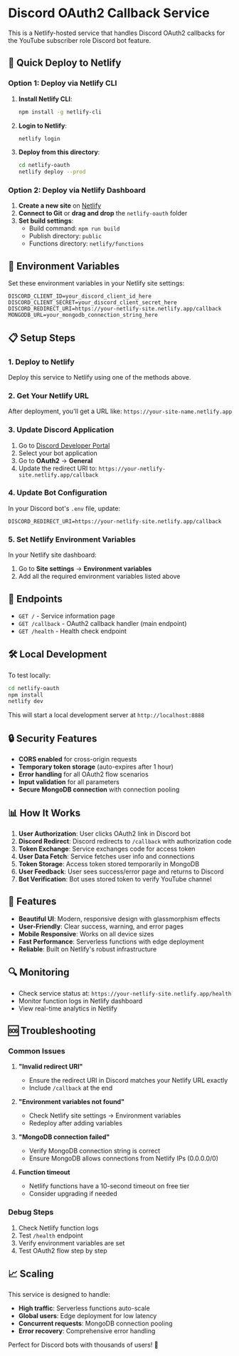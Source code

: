 # Discord OAuth2 Callback Service

This is a Netlify-hosted service that handles Discord OAuth2 callbacks for the YouTube subscriber role Discord bot feature.

## 🚀 Quick Deploy to Netlify

### Option 1: Deploy via Netlify CLI

1. **Install Netlify CLI**:

    ```bash
    npm install -g netlify-cli
    ```

2. **Login to Netlify**:

    ```bash
    netlify login
    ```

3. **Deploy from this directory**:
    ```bash
    cd netlify-oauth
    netlify deploy --prod
    ```

### Option 2: Deploy via Netlify Dashboard

1. **Create a new site** on [Netlify](https://netlify.com)
2. **Connect to Git** or **drag and drop** the `netlify-oauth` folder
3. **Set build settings**:
    - Build command: `npm run build`
    - Publish directory: `public`
    - Functions directory: `netlify/functions`

## 🔧 Environment Variables

Set these environment variables in your Netlify site settings:

```env
DISCORD_CLIENT_ID=your_discord_client_id_here
DISCORD_CLIENT_SECRET=your_discord_client_secret_here
DISCORD_REDIRECT_URI=https://your-netlify-site.netlify.app/callback
MONGODB_URL=your_mongodb_connection_string_here
```

## 📋 Setup Steps

### 1. Deploy to Netlify

Deploy this service to Netlify using one of the methods above.

### 2. Get Your Netlify URL

After deployment, you'll get a URL like: `https://your-site-name.netlify.app`

### 3. Update Discord Application

1. Go to [Discord Developer Portal](https://discord.com/developers/applications)
2. Select your bot application
3. Go to **OAuth2** → **General**
4. Update the redirect URI to: `https://your-netlify-site.netlify.app/callback`

### 4. Update Bot Configuration

In your Discord bot's `.env` file, update:

```env
DISCORD_REDIRECT_URI=https://your-netlify-site.netlify.app/callback
```

### 5. Set Netlify Environment Variables

In your Netlify site dashboard:

1. Go to **Site settings** → **Environment variables**
2. Add all the required environment variables listed above

## 🔗 Endpoints

-   `GET /` - Service information page
-   `GET /callback` - OAuth2 callback handler (main endpoint)
-   `GET /health` - Health check endpoint

## 🛠 Local Development

To test locally:

```bash
cd netlify-oauth
npm install
netlify dev
```

This will start a local development server at `http://localhost:8888`

## 🔒 Security Features

-   **CORS enabled** for cross-origin requests
-   **Temporary token storage** (auto-expires after 1 hour)
-   **Error handling** for all OAuth2 flow scenarios
-   **Input validation** for all parameters
-   **Secure MongoDB connection** with connection pooling

## 📊 How It Works

1. **User Authorization**: User clicks OAuth2 link in Discord bot
2. **Discord Redirect**: Discord redirects to `/callback` with authorization code
3. **Token Exchange**: Service exchanges code for access token
4. **User Data Fetch**: Service fetches user info and connections
5. **Token Storage**: Access token stored temporarily in MongoDB
6. **User Feedback**: User sees success/error page and returns to Discord
7. **Bot Verification**: Bot uses stored token to verify YouTube channel

## 🎨 Features

-   **Beautiful UI**: Modern, responsive design with glassmorphism effects
-   **User-Friendly**: Clear success, warning, and error pages
-   **Mobile Responsive**: Works on all device sizes
-   **Fast Performance**: Serverless functions with edge deployment
-   **Reliable**: Built on Netlify's robust infrastructure

## 🔍 Monitoring

-   Check service status at: `https://your-netlify-site.netlify.app/health`
-   Monitor function logs in Netlify dashboard
-   View real-time analytics in Netlify

## 🆘 Troubleshooting

### Common Issues

1. **"Invalid redirect URI"**

    - Ensure the redirect URI in Discord matches your Netlify URL exactly
    - Include `/callback` at the end

2. **"Environment variables not found"**

    - Check Netlify site settings → Environment variables
    - Redeploy after adding variables

3. **"MongoDB connection failed"**

    - Verify MongoDB connection string is correct
    - Ensure MongoDB allows connections from Netlify IPs (0.0.0.0/0)

4. **Function timeout**
    - Netlify functions have a 10-second timeout on free tier
    - Consider upgrading if needed

### Debug Steps

1. Check Netlify function logs
2. Test `/health` endpoint
3. Verify environment variables are set
4. Test OAuth2 flow step by step

## 📈 Scaling

This service is designed to handle:

-   **High traffic**: Serverless functions auto-scale
-   **Global users**: Edge deployment for low latency
-   **Concurrent requests**: MongoDB connection pooling
-   **Error recovery**: Comprehensive error handling

Perfect for Discord bots with thousands of users! 🚀

